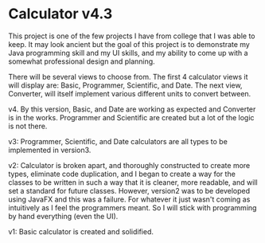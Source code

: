 # Calculator v4.3

This project is one of the few projects I have from college that I was able to keep.
It may look ancient but the goal of this project is to demonstrate my Java programming
skill and my UI skills, and my ability to come up with a somewhat professional design
and planning.

There will be several views to choose from.
The first 4 calculator views it will display are: Basic, Programmer, Scientific, and Date.
The next view, Converter, will itself implement various different units to convert between.

v4. By this version, Basic, and Date are working as expected and Converter is in the works.
Programmer and Scientific are created but a lot of the logic is not there.

v3: Programmer, Scientific, and Date calculators are all types to be implemented in version3.

v2: Calculator is broken apart, and thoroughly constructed to create more types, eliminate code
duplication, and I began to create a way for the classes to be written in such a way that it is
cleaner, more readable, and will set a standard for future classes. However, version2 was to be
developed using JavaFX and this was a failure. For whatever it just wasn't coming as intuitively
as I feel the programmers meant. So I will stick with programming by hand everything (even the UI).

v1: Basic calculator is created and solidified.